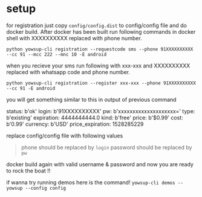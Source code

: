 # setup
for registration just copy `config/config.dist` to config/config file and do docker build.
After docker has been built run following commands in docker shell with XXXXXXXXXX replaced with phone number.
```
python yowsup-cli registration --requestcode sms --phone 91XXXXXXXXXX --cc 91 --mcc 222 --mnc 10 -E android
```

when you recieve your sms run following with xxx-xxx and XXXXXXXXXX replaced with whatsapp code and phone number.
```
python yowsup-cli registration --register xxx-xxx --phone 91XXXXXXXXXX --cc 91 -E android
```

you will get something similar to this in output of previous command

status: b'ok'
login: b'91XXXXXXXXXX'
pw: b'xxxxxxxxxxxxxxxxxxxx='
type: b'existing'
expiration: 4444444444.0
kind: b'free'
price: b'$0.99'
cost: b'0.99'
currency: b'USD'
price_expiration: 1528285229

replace config/config file with following values 
> phone should be replaced by `login` 
> password should be replaced by `pw` 

docker build again with valid username & password and now you are ready to rock the boat !!

if wanna try running demos here is the command!
```yowsup-cli demos --yowsup --config config```
